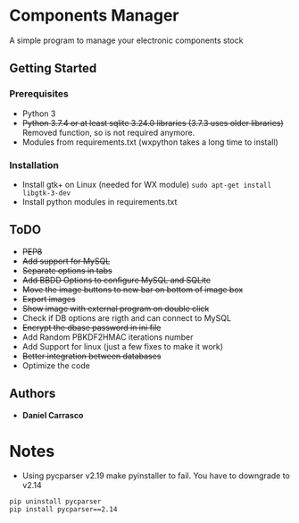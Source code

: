 # Components Manager

A simple program to manage your electronic components stock

## Getting Started

### Prerequisites
* Python 3
* ~~Python 3.7.4 or at least sqlite 3.24.0 libraries (3.7.3 uses older libraries)~~ Removed function, so is not required anymore.
* Modules from requirements.txt (wxpython takes a long time to install)

### Installation
* Install gtk+ on Linux (needed for WX module) ```sudo apt-get install libgtk-3-dev```
* Install python modules in requirements.txt

## ToDO
* ~~PEP8~~
* ~~Add support for MySQL~~
* ~~Separate options in tabs~~
* ~~Add BBDD Options to configure MySQL and SQLite~~
* ~~Move the image buttons to new bar on bottom of image box~~
* ~~Export images~~
* ~~Show image with external program on double click~~
* Check if DB options are rigth and can connect to MySQL
* ~~Encrypt the dbase password in ini file~~
* Add Random PBKDF2HMAC iterations number
* Add Support for linux (just a few fixes to make it work)
* ~~Better integration between databases~~
* Optimize the code

## Authors
* **Daniel Carrasco**

# Notes
* Using pycparser v2.19 make pyinstaller to fail. You have to downgrade to v2.14
```
pip uninstall pycparser
pip install pycparser==2.14
```
